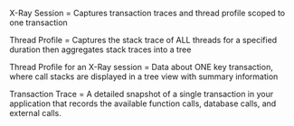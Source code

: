 X-Ray Session = Captures transaction traces and thread profile scoped to one transaction

Thread Profile = Captures the stack trace of ALL threads for a specified duration then aggregates stack traces into a tree

Thread Profile for an X-Ray session = Data about ONE key transaction, where call stacks are displayed in a tree view with summary information

Transaction Trace = A detailed snapshot of a single transaction in your application that records the available function calls, database calls, and external calls. 